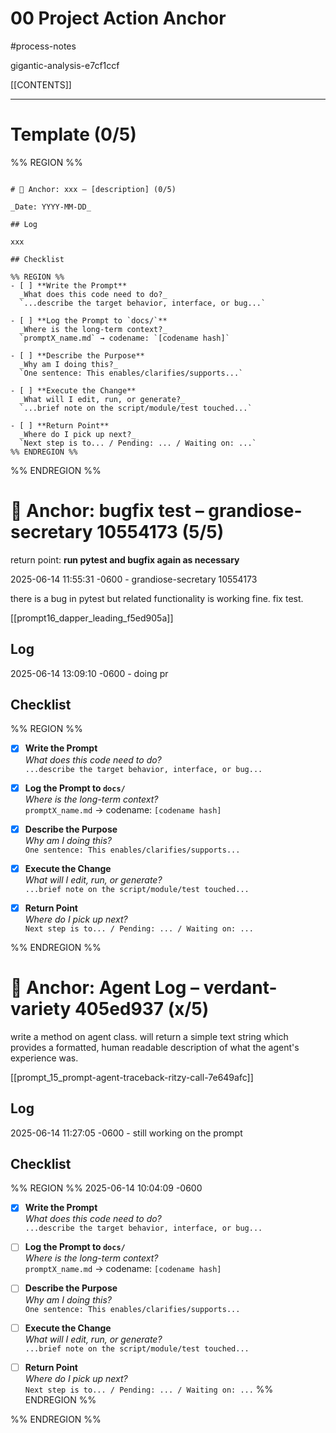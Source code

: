 # 00 Project Action Anchor

#process-notes

gigantic-analysis-e7cf1ccf

[[CONTENTS]]

***


# Template (0/5)

%% REGION %% 
```copyme

# 🧠 Anchor: xxx – [description] (0/5)

_Date: YYYY-MM-DD_

## Log 

xxx 

## Checklist

%% REGION %% 
- [ ] **Write the Prompt**  
  _What does this code need to do?_  
  `...describe the target behavior, interface, or bug...`

- [ ] **Log the Prompt to `docs/`**  
  _Where is the long-term context?_  
  `promptX_name.md` → codename: `[codename hash]`

- [ ] **Describe the Purpose**  
  _Why am I doing this?_  
  `One sentence: This enables/clarifies/supports...`

- [ ] **Execute the Change**  
  _What will I edit, run, or generate?_  
  `...brief note on the script/module/test touched...`

- [ ] **Return Point**  
  _Where do I pick up next?_  
  `Next step is to... / Pending: ... / Waiting on: ...`
%% ENDREGION %%

```
%% ENDREGION %%



# 🧠 Anchor: bugfix test – grandiose-secretary 10554173 (5/5)

return point: **run pytest and bugfix again as necessary**

2025-06-14 11:55:31 -0600 - grandiose-secretary 10554173

there is a bug in pytest but related functionality is working fine. fix test. 

[[prompt16_dapper_leading_f5ed905a]]

## Log 

2025-06-14 13:09:10 -0600 - doing pr 

## Checklist

%% REGION %%
- [x] **Write the Prompt**  
  _What does this code need to do?_  
  `...describe the target behavior, interface, or bug...`

- [x] **Log the Prompt to `docs/`**  
  _Where is the long-term context?_  
  `promptX_name.md` → codename: `[codename hash]`

- [x] **Describe the Purpose**  
  _Why am I doing this?_  
  `One sentence: This enables/clarifies/supports...`

- [x] **Execute the Change**  
  _What will I edit, run, or generate?_  
  `...brief note on the script/module/test touched...`

- [x] **Return Point**  
  _Where do I pick up next?_  
  `Next step is to... / Pending: ... / Waiting on: ...`

%% ENDREGION %%

# 🧠 Anchor: Agent Log – verdant-variety 405ed937 (x/5)

write a method on agent class. will return a simple text string which provides a formatted, human readable description of what the agent's experience was. 

[[prompt_15_prompt-agent-traceback-ritzy-call-7e649afc]]

## Log

2025-06-14 11:27:05 -0600 - still working on the prompt 

## Checklist

%% REGION %% 
2025-06-14 10:04:09 -0600

- [x] **Write the Prompt**  
  _What does this code need to do?_  
  `...describe the target behavior, interface, or bug...`

- [ ] **Log the Prompt to `docs/`**  
  _Where is the long-term context?_  
  `promptX_name.md` → codename: `[codename hash]`

- [ ] **Describe the Purpose**  
  _Why am I doing this?_  
  `One sentence: This enables/clarifies/supports...`

- [ ] **Execute the Change**  
  _What will I edit, run, or generate?_  
  `...brief note on the script/module/test touched...`

- [ ] **Return Point**  
  _Where do I pick up next?_  
  `Next step is to... / Pending: ... / Waiting on: ...` %% ENDREGION %%

%% ENDREGION %% 



